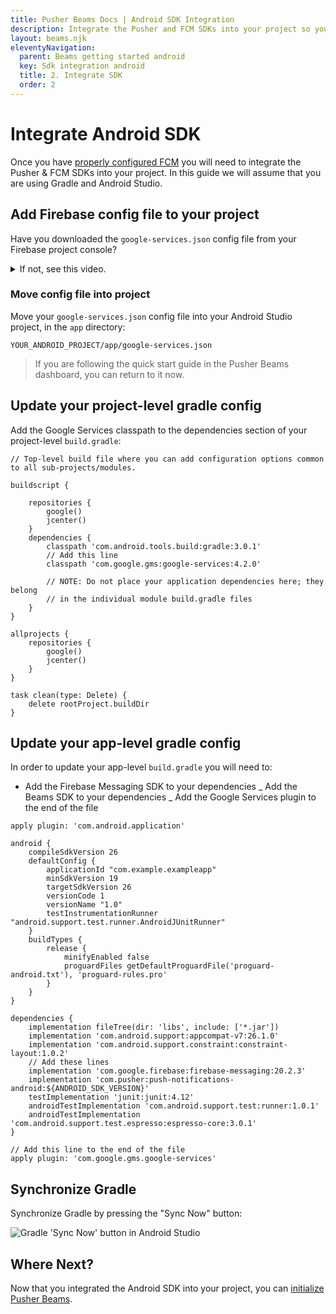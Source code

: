 ```yaml
---
title: Pusher Beams Docs | Android SDK Integration
description: Integrate the Pusher and FCM SDKs into your project so you can start sending push notifications to your Android users.
layout: beams.njk
eleventyNavigation:
  parent: Beams getting started android
  key: Sdk integration android
  title: 2. Integrate SDK
  order: 2
---
```


# Integrate Android SDK

Once you have [properly configured FCM](/docs/beams/getting-started/android/configure-fcm/) you will need to integrate the Pusher & FCM SDKs into your project. In this guide we will assume that you are using Gradle and Android Studio.

## Add Firebase config file to your project

Have you downloaded the `google-services.json` config file from your Firebase project console?

  <details>

  <summary><span>If not, see this video.</span></summary>

  <figure class="mh0 mv5 pa0 border-box">
    <video controls height="auto" style="max-width: 100%">
      <source src="/docs/static/video/firebase_get_config_json.webm" type="video/webm" />
      <source src="/docs/static/video/firebase_get_config_json.mp4" type="video/mp4" />
      Hey! Your browser does not support videos!
    </video>
  </figure>

  </details>

### Move config file into project

Move your `google-services.json` config file into your Android Studio project, in the `app` directory:

```http
YOUR_ANDROID_PROJECT/app/google-services.json
```

> If you are following the quick start guide in the Pusher Beams dashboard, you can return to it now.

## Update your project-level gradle config

Add the Google Services classpath to the dependencies section of your project-level `build.gradle`:

```java/10-12
// Top-level build file where you can add configuration options common to all sub-projects/modules.

buildscript {

    repositories {
        google()
        jcenter()
    }
    dependencies {
        classpath 'com.android.tools.build:gradle:3.0.1'
        // Add this line
        classpath 'com.google.gms:google-services:4.2.0'

        // NOTE: Do not place your application dependencies here; they belong
        // in the individual module build.gradle files
    }
}

allprojects {
    repositories {
        google()
        jcenter()
    }
}

task clean(type: Delete) {
    delete rootProject.buildDir
}
```

## Update your app-level gradle config

In order to update your app-level `build.gradle` you will need to:

- Add the Firebase Messaging SDK to your dependencies _ Add the Beams SDK to your dependencies _ Add the Google Services plugin to the end of the file

```java/24-27,32-34
apply plugin: 'com.android.application'

android {
    compileSdkVersion 26
    defaultConfig {
        applicationId "com.example.exampleapp"
        minSdkVersion 19
        targetSdkVersion 26
        versionCode 1
        versionName "1.0"
        testInstrumentationRunner "android.support.test.runner.AndroidJUnitRunner"
    }
    buildTypes {
        release {
            minifyEnabled false
            proguardFiles getDefaultProguardFile('proguard-android.txt'), 'proguard-rules.pro'
        }
    }
}

dependencies {
    implementation fileTree(dir: 'libs', include: ['*.jar'])
    implementation 'com.android.support:appcompat-v7:26.1.0'
    implementation 'com.android.support.constraint:constraint-layout:1.0.2'
    // Add these lines
    implementation 'com.google.firebase:firebase-messaging:20.2.3'
    implementation 'com.pusher:push-notifications-android:${ANDROID_SDK_VERSION}'
    testImplementation 'junit:junit:4.12'
    androidTestImplementation 'com.android.support.test:runner:1.0.1'
    androidTestImplementation 'com.android.support.test.espresso:espresso-core:3.0.1'
}

// Add this line to the end of the file
apply plugin: 'com.google.gms.google-services'
```

## Synchronize Gradle

Synchronize Gradle by pressing the "Sync Now" button:

![Gradle 'Sync Now' button in Android Studio](./img/gradle-sync.png)

## Where Next?

Now that you integrated the Android SDK into your project, you can
[initialize Pusher Beams](/docs/beams/getting-started/android/init-beams/).
